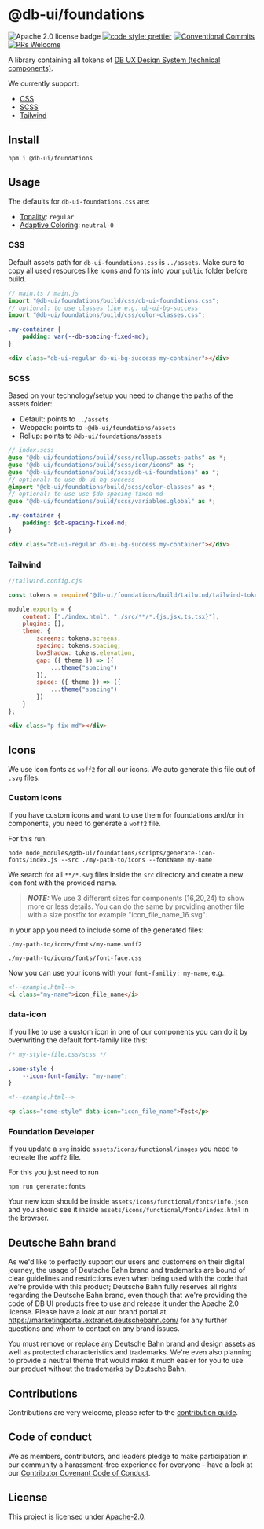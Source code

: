 # @db-ui/foundations

![Apache 2.0 license badge](https://img.shields.io/badge/License-Apache_2.0-blue.svg)
[![code style: prettier](https://img.shields.io/badge/code_style-prettier-ff69b4.svg?style=flat-square)](https://github.com/prettier/prettier)
[![Conventional Commits](https://img.shields.io/badge/Conventional%20Commits-1.0.0-yellow.svg)](https://conventionalcommits.org)
[![PRs Welcome](https://img.shields.io/badge/PRs-welcome-brightgreen.svg?style=flat-square)](https://makeapullrequest.com)

A library containing all tokens of [DB UX Design System (technical components)](https://github.com/db-ui/mono).

We currently support:

-   [CSS](#css)
-   [SCSS](#scss)
-   [Tailwind](#tailwind)

## Install

`npm i @db-ui/foundations`

## Usage

The defaults for `db-ui-foundations.css` are:

-   [Tonality](https://marketingportal.extranet.deutschebahn.com/marketingportal/Design-Anwendungen/db-ux-design-system-v3/principles/tonalities): `regular`
-   [Adaptive Coloring](https://marketingportal.extranet.deutschebahn.com/marketingportal/Design-Anwendungen/db-ux-design-system-v3/principles/adaptive-styles): `neutral-0`

### CSS

Default assets path for `db-ui-foundations.css` is `../assets`. Make sure to copy all used resources like icons and fonts into your `public` folder before build.

```ts
// main.ts / main.js
import "@db-ui/foundations/build/css/db-ui-foundations.css";
// optional: to use classes like e.g. db-ui-bg-success
import "@db-ui/foundations/build/css/color-classes.css";
```

```css
.my-container {
	padding: var(--db-spacing-fixed-md);
}
```

```html
<div class="db-ui-regular db-ui-bg-success my-container"></div>
```

### SCSS

Based on your technology/setup you need to change the paths of the assets folder:

-   Default: points to `../assets`
-   Webpack: points to `~@db-ui/foundations/assets`
-   Rollup: points to `@db-ui/foundations/assets`

```scss
// index.scss
@use "@db-ui/foundations/build/scss/rollup.assets-paths" as *;
@use "@db-ui/foundations/build/scss/icon/icons" as *;
@use "@db-ui/foundations/build/scss/db-ui-foundations" as *;
// optional: to use db-ui-bg-success
@import "@db-ui/foundations/build/scss/color-classes" as *;
// optional: to use use $db-spacing-fixed-md
@use "@db-ui/foundations/build/scss/variables.global" as *;

.my-container {
	padding: $db-spacing-fixed-md;
}
```

```html
<div class="db-ui-regular db-ui-bg-success my-container"></div>
```

### Tailwind

```javascript
//tailwind.config.cjs

const tokens = require("@db-ui/foundations/build/tailwind/tailwind-tokens.json");

module.exports = {
	content: ["./index.html", "./src/**/*.{js,jsx,ts,tsx}"],
	plugins: [],
	theme: {
		screens: tokens.screens,
		spacing: tokens.spacing,
		boxShadow: tokens.elevation,
		gap: ({ theme }) => ({
			...theme("spacing")
		}),
		space: ({ theme }) => ({
			...theme("spacing")
		})
	}
};
```

```html
<div class="p-fix-md"></div>
```

## Icons

We use icon fonts as `woff2` for all our icons.
We auto generate this file out of `.svg` files.

### Custom Icons

If you have custom icons and want to use them for foundations and/or in components, you need to generate a `woff2` file.

For this run:

```shell
node node_modules/@db-ui/foundations/scripts/generate-icon-fonts/index.js --src ./my-path-to/icons --fontName my-name
```

We search for all `**/*.svg` files inside the `src` directory and create a new icon font with the provided name.

> **_NOTE:_** We use 3 different sizes for components (16,20,24) to show more or less details. You can do the same by providing another file with a size postfix for example "icon_file_name_16.svg".

In your app you need to include some of the generated files:

`./my-path-to/icons/fonts/my-name.woff2`

`./my-path-to/icons/fonts/font-face.css`

Now you can use your icons with your `font-familiy: my-name`, e.g.:

```html
<!--example.html-->
<i class="my-name">icon_file_name</i>
```

### data-icon

If you like to use a custom icon in one of our components you can do it by overwriting the default font-family like this:

```css
/* my-style-file.css/scss */

.some-style {
	--icon-font-family: "my-name";
}
```

```html
<!--example.html-->

<p class="some-style" data-icon="icon_file_name">Test</p>
```

### Foundation Developer

If you update a `svg` inside `assets/icons/functional/images` you need to recreate the `woff2` file.

For this you just need to run

```shell
npm run generate:fonts
```

Your new icon should be inside `assets/icons/functional/fonts/info.json` and you should see it inside `assets/icons/functional/fonts/index.html` in the browser.

## Deutsche Bahn brand

As we'd like to perfectly support our users and customers on their digital journey, the usage of Deutsche Bahn brand and trademarks are bound of clear guidelines and restrictions even when being used with the code that we're provide with this product; Deutsche Bahn fully reserves all rights regarding the Deutsche Bahn brand, even though that we're providing the code of DB UI products free to use and release it under the Apache 2.0 license.
Please have a look at our brand portal at <https://marketingportal.extranet.deutschebahn.com/> for any further questions and whom to contact on any brand issues.

You must remove or replace any Deutsche Bahn brand and design assets as well as protected characteristics and trademarks. We're even also planning to provide a neutral theme that would make it much easier for you to use our product without the trademarks by Deutsche Bahn.

## Contributions

Contributions are very welcome, please refer to the [contribution guide](https://github.com/db-ui/mono/blob/main/CONTRIBUTING.md).

## Code of conduct

We as members, contributors, and leaders pledge to make participation in our
community a harassment-free experience for everyone – have a look at our [Contributor Covenant Code of Conduct](https://github.com/db-ui/mono/blob/main/CODE-OF-CONDUCT.md).

## License

This project is licensed under [Apache-2.0](LICENSE).
